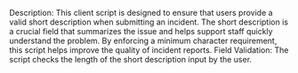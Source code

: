 Description: This client script is designed to ensure that users provide a valid short description when submitting an incident. 
The short description is a crucial field that summarizes the issue and helps support staff quickly understand the problem. 
By enforcing a minimum character requirement, this script helps improve the quality of incident reports.
Field Validation: The script checks the length of the short description input by the user.
